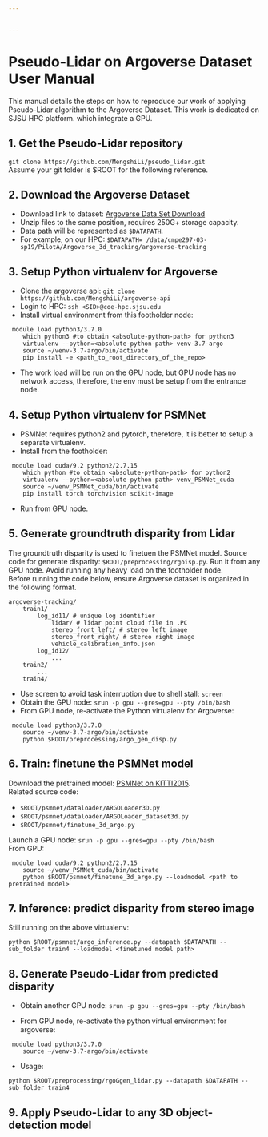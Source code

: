 ```yaml
---


---
```


<h1 id="pseudo-lidar-on-argoverse-dataset-user-manual">Pseudo-Lidar on Argoverse Dataset User Manual</h1>
<p>This manual details the steps on how to reproduce our work of applying Pseudo-Lidar algorithm to the Argoverse Dataset. This work is dedicated on SJSU HPC platform. which integrate a GPU.</p>
<h2 id="get-the-pseudo-lidar-repository">1. Get the Pseudo-Lidar repository</h2>
<p><code>git clone https://github.com/MengshiLi/pseudo_lidar.git</code><br>
Assume your git folder is $ROOT for the following reference.</p>
<h2 id="download-the-argoverse-dataset">2. Download the Argoverse Dataset</h2>
<ul>
<li>Download link to dataset: <a href="https://www.argoverse.org/data.html#download-link">Argoverse Data Set Download</a></li>
<li>Unzip files to the same position, requires 250G+ storage capacity.</li>
<li>Data path will be represented as <code>$DATAPATH</code>.</li>
<li>For example, on our HPC: <code>$DATAPATH= /data/cmpe297-03-sp19/PilotA/Argoverse_3d_tracking/argoverse-tracking</code></li>
</ul>
<h2 id="setup-python-virtualenv-for-argoverse">3. Setup Python virtualenv for Argoverse</h2>
<ul>
<li>Clone the argoverse api: <code>git clone https://github.com/MengshiLi/argoverse-api</code></li>
<li>Login to HPC: <code>ssh &lt;SID&gt;@coe-hpc.sjsu.edu</code></li>
<li>Install virtual environment from this footholder node:</li>
</ul>
<pre><code>	module load python3/3.7.0
	which python3 #to obtain &lt;absolute-python-path&gt; for python3
	virtualenv --python=&lt;absolute-python-path&gt; venv-3.7-argo
	source ~/venv-3.7-argo/bin/activate
	pip install -e &lt;path_to_root_directory_of_the_repo&gt;
</code></pre>
<ul>
<li>The work load will be run on the GPU node, but GPU node has no network access, therefore, the env must be setup from the entrance node.</li>
</ul>
<h2 id="setup-python-virtualenv-for-psmnet">4. Setup Python virtualenv for PSMNet</h2>
<ul>
<li>PSMNet requires python2 and pytorch, therefore, it is better to setup a separate virtualenv.</li>
<li>Install from the footholder:</li>
</ul>
<pre><code>	module load cuda/9.2 python2/2.7.15
	which python #to obtain &lt;absolute-python-path&gt; for python2
	virtualenv --python=&lt;absolute-python-path&gt; venv_PSMNet_cuda
	source ~/venv_PSMNet_cuda/bin/activate
	pip install torch torchvision scikit-image
</code></pre>
<ul>
<li>Run from GPU node.</li>
</ul>
<h2 id="generate-groundtruth-disparity-from-lidar">5. Generate groundtruth disparity from Lidar</h2>
<p>The groundtruth disparity is used to finetuen the PSMNet model. Source code for generate disparity: <code>$ROOT/preprocessing/rgoisp.py</code>. Run it from any GPU node. Avoid running any heavy load on the footholder node.<br>
Before running the code below, ensure Argoverse dataset is organized in the following format.</p>
<pre><code>argoverse-tracking/
	train1/
	    log_id11/ # unique log identifier  
	        lidar/ # lidar point cloud file in .PC  
	        stereo_front_left/ # stereo left image
	        stereo_front_right/ # stereo right image
	        vehicle_calibration_info.json
	    log_id12/
		    ...
	train2/ 
		...
	train4/  
</code></pre>
<ul>
<li>Use screen to avoid task interruption due to shell stall: <code>screen</code></li>
<li>Obtain the GPU node: <code>srun -p gpu --gres=gpu --pty /bin/bash</code></li>
<li>From GPU node, re-activate the Python virtualenv for Argoverse:</li>
</ul>
<pre><code>	module load python3/3.7.0
	source ~/venv-3.7-argo/bin/activate
	python $ROOT/preprocessing/argo_gen_disp.py
</code></pre>
<h2 id="train-finetune-the-psmnet-model">6. Train: finetune the PSMNet model</h2>
<p>Download the pretrained model: <a href="https://drive.google.com/file/d/1pHWjmhKMG4ffCrpcsp_MTXMJXhgl3kF9/view?usp=sharing">PSMNet on KITTI2015</a>.<br>
Related source code:</p>
<ul>
<li><code>$ROOT/psmnet/dataloader/ARGOLoader3D.py</code></li>
<li><code>$ROOT/psmnet/dataloader/ARGOLoader_dataset3d.py</code></li>
<li><code>$ROOT/psmnet/finetune_3d_argo.py</code></li>
</ul>
<p>Launch a GPU node: <code>srun -p gpu --gres=gpu --pty /bin/bash</code><br>
From GPU:</p>
<pre><code>	module load cuda/9.2 python2/2.7.15
	source ~/venv_PSMNet_cuda/bin/activate
	python $ROOT/psmnet/finetune_3d_argo.py --loadmodel &lt;path to pretrained model&gt;
</code></pre>
<h2 id="inference-predict-disparity-from-stereo-image">7. Inference: predict disparity from stereo image</h2>
<p>Still running on the above virtualenv:</p>
<pre><code>python $ROOT/psmnet/argo_inference.py --datapath $DATAPATH --sub_folder train4 --loadmodel &lt;finetuned model path&gt;
</code></pre>
<h2 id="generate-pseudo-lidar-from-predicted-disparity">8. Generate Pseudo-Lidar from predicted disparity</h2>
<ul>
<li>
<p>Obtain another GPU node: <code>srun -p gpu --gres=gpu --pty /bin/bash</code></p>
</li>
<li>
<p>From GPU node, re-activate the python virtual environment for argoverse:</p>
</li>
</ul>
<pre><code>	module load python3/3.7.0
	source ~/venv-3.7-argo/bin/activate
</code></pre>
<ul>
<li>Usage:</li>
</ul>
<pre><code>python $ROOT/preprocessing/rgoGgen_lidar.py --datapath $DATAPATH --sub_folder train4
</code></pre>
<h2 id="apply-pseudo-lidar-to-any-3d-object-detection-model">9. Apply Pseudo-Lidar to any 3D object-detection model</h2>

